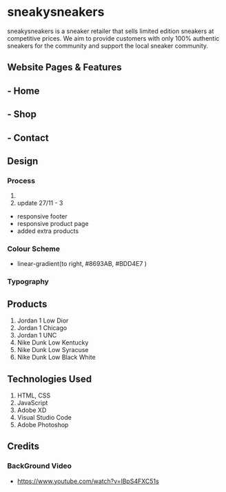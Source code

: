# sneakysneakers
sneakysneakers is a sneaker retailer that sells limited edition sneakers at competitive prices. We aim to provide customers with only 100% authentic sneakers for the community and support the local sneaker community.

## Website Pages & Features
## - Home
## - Shop
## - Contact 

## Design
### Process
1. 
2. update 27/11 - 3 
- responsive footer
- responsive product page 
- added extra products

### Colour Scheme
- linear-gradient(to right, #8693AB, #BDD4E7 )

### Typography

## Products
1. Jordan 1 Low Dior
2. Jordan 1 Chicago
3. Jordan 1 UNC
4. Nike Dunk Low Kentucky
5. Nike Dunk Low Syracuse
6. Nike Dunk Low Black White

## Technologies Used 
1. HTML, CSS
2. JavaScript
3. Adobe XD
4. Visual Studio Code
5. Adobe Photoshop

## Credits
### BackGround Video
- https://www.youtube.com/watch?v=lBpS4FXC51s